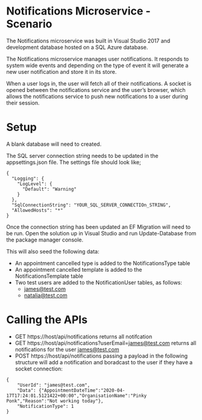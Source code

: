# Notifications Microservice - Scenario
The Notifications microservice was built in Visual Studio 2017 and development database hosted on a SQL Azure database.

The Notifications microservice manages user notifications. It responds to system wide events and depending on the type of event it will generate a new user notification and store it in its store. 

When a user logs in, the user will fetch all of their notifications. A socket is opened between the notifications service and the user’s browser, which allows the notifications service to push new notifications to a user during their session.

# Setup
A blank database will need to created. 

The SQL server connection string needs to be updated in the appsettings.json file. The settings file should look like;
~~~~
{
  "Logging": {
    "LogLevel": {
      "Default": "Warning"
    }
  },
  "SqlConnectionString": "YOUR_SQL_SERVER_CONNECTIOn_STRING",
  "AllowedHosts": "*"
}
~~~~

Once the connection string has been updated an EF Migration will need to be run. Open the solution up in Visual Studio and run Update-Database from the package manager console. 

This will also seed the following data:
* An appointment cancelled type is added to the NotificationsType table
* An appointment cancelled template is added to the NotificationsTemplate table
* Two test users are added to the NotificationUser tables, as follows:
  * james@test.com
  * natalia@test.com

# Calling the APIs
* GET https://host/api/notifications returns all notifcation
* GET https://host/api/notifications?userEmail=james@test.com returns all notifications for the user james@test.com
* POST https://host/api/notifications passing a payload in the following structure will add a notification and boradcast to the user if they have a socket connection:
~~~~
{
	"UserId": "james@test.com",
	"Data": {"AppointmentDateTime":"2020-04-17T17:24:01.5121422+00:00","OrganisationName":"Pinky Ponk","Reason":"Not working today"},
	"NotificationType": 1
}
~~~~


